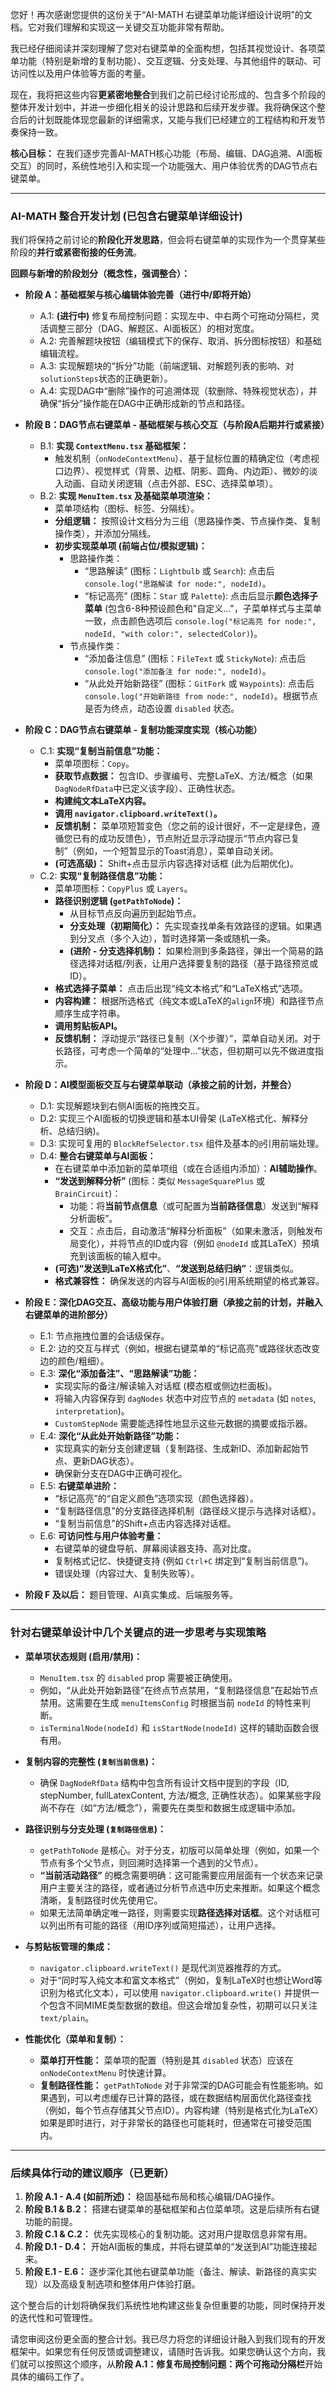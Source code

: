 您好！再次感谢您提供的这份关于“AI-MATH 右键菜单功能详细设计说明”的文档。它对我们理解和实现这一关键交互功能非常有帮助。

我已经仔细阅读并深刻理解了您对右键菜单的全面构想，包括其视觉设计、各项菜单功能（特别是新增的复制功能）、交互逻辑、分支处理、与其他组件的联动、可访问性以及用户体验等方面的考量。

现在，我将把这些内容**更紧密地整合**到我们之前已经讨论形成的、包含多个阶段的整体开发计划中，并进一步细化相关的设计思路和后续开发步骤。我将确保这个整合后的计划既能体现您最新的详细需求，又能与我们已经建立的工程结构和开发节奏保持一致。

**核心目标：** 在我们逐步完善AI-MATH核心功能（布局、编辑、DAG追溯、AI面板交互）的同时，系统性地引入和实现一个功能强大、用户体验优秀的DAG节点右键菜单。

---

### **AI-MATH 整合开发计划 (已包含右键菜单详细设计)**

我们将保持之前讨论的**阶段化开发思路**，但会将右键菜单的实现作为一个贯穿某些阶段的**并行或紧密衔接的任务流**。

**回顾与新增的阶段划分（概念性，强调整合）：**

*   **阶段 A：基础框架与核心编辑体验完善（进行中/即将开始）**
    *   A.1: **(进行中)** 修复布局控制问题：实现左中、中右两个可拖动分隔栏，灵活调整三部分（DAG、解题区、AI面板区）的相对宽度。
    *   A.2: 完善解题块按钮（编辑模式下的保存、取消、拆分图标按钮）和基础编辑流程。
    *   A.3: 实现解题块的“拆分”功能（前端逻辑、对解题列表的影响、对`solutionSteps`状态的正确更新）。
    *   A.4: 实现DAG中“删除”操作的可追溯体现（软删除、特殊视觉状态），并确保“拆分”操作能在DAG中正确形成新的节点和路径。

*   **阶段 B：DAG节点右键菜单 - 基础框架与核心交互（与阶段A后期并行或紧接）**
    *   B.1: **实现 `ContextMenu.tsx` 基础框架：**
        *   触发机制（`onNodeContextMenu`）、基于鼠标位置的精确定位（考虑视口边界）、视觉样式（背景、边框、阴影、圆角、内边距）、微妙的淡入动画、自动关闭逻辑（点击外部、ESC、选择菜单项）。
    *   B.2: **实现 `MenuItem.tsx` 及基础菜单项渲染：**
        *   菜单项结构（图标、标签、分隔线）。
        *   **分组逻辑：** 按照设计文档分为三组（思路操作类、节点操作类、复制操作类），并添加分隔线。
        *   **初步实现菜单项 (前端占位/模拟逻辑)：**
            *   思路操作类：
                *   “思路解读” (图标：`Lightbulb` 或 `Search`): 点击后 `console.log("思路解读 for node:", nodeId)`。
                *   “标记高亮” (图标：`Star` 或 `Palette`): 点击后显示**颜色选择子菜单** (包含6-8种预设颜色和"自定义..."，子菜单样式与主菜单一致，点击颜色选项后 `console.log("标记高亮 for node:", nodeId, "with color:", selectedColor)`)。
            *   节点操作类：
                *   “添加备注信息” (图标：`FileText` 或 `StickyNote`): 点击后 `console.log("添加备注 for node:", nodeId)`。
                *   “从此处开始新路径” (图标：`GitFork` 或 `Waypoints`): 点击后 `console.log("开始新路径 from node:", nodeId)`。根据节点是否为终点，动态设置 `disabled` 状态。

*   **阶段 C：DAG节点右键菜单 - 复制功能深度实现（核心功能）**
    *   C.1: **实现“复制当前信息”功能：**
        *   菜单项图标：`Copy`。
        *   **获取节点数据：** 包含ID、步骤编号、完整LaTeX、方法/概念（如果`DagNodeRfData`中已定义该字段）、正确性状态。
        *   **构建纯文本LaTeX内容。**
        *   **调用 `navigator.clipboard.writeText()`。**
        *   **反馈机制：** 菜单项短暂变色（您之前的设计很好，不一定是绿色，遵循您已有的成功反馈色），节点附近显示浮动提示“节点内容已复制”（例如，一个短暂显示的Toast消息），菜单自动关闭。
        *   **(可选高级)：** Shift+点击显示内容选择对话框 (此为后期优化)。
    *   C.2: **实现“复制路径信息”功能：**
        *   菜单项图标：`CopyPlus` 或 `Layers`。
        *   **路径识别逻辑 (`getPathToNode`)：**
            *   从目标节点反向遍历到起始节点。
            *   **分支处理（初期简化）：** 先实现查找单条有效路径的逻辑。如果遇到分叉点（多个入边），暂时选择第一条或随机一条。
            *   **(进阶 - 分支选择机制)：** 如果检测到多条路径，弹出一个简易的路径选择对话框/列表，让用户选择要复制的路径（基于路径预览或ID）。
        *   **格式选择子菜单：** 点击后出现“纯文本格式”和“LaTeX格式”选项。
        *   **内容构建：** 根据所选格式（纯文本或LaTeX的`align`环境）和路径节点顺序生成字符串。
        *   **调用剪贴板API。**
        *   **反馈机制：** 浮动提示“路径已复制（X个步骤）”，菜单自动关闭。对于长路径，可考虑一个简单的“处理中...”状态，但初期可以先不做进度指示。

*   **阶段 D：AI模型面板交互与右键菜单联动（承接之前的计划，并整合）**
    *   D.1: 实现解题块到右侧AI面板的拖拽交互。
    *   D.2: 实现三个AI面板的切换逻辑和基本UI骨架 (LaTeX格式化、解释分析、总结归纳)。
    *   D.3: 实现可复用的 `BlockRefSelector.tsx` 组件及基本的`@`引用前端处理。
    *   D.4: **整合右键菜单与AI面板：**
        *   在右键菜单中添加新的菜单项组（或在合适组内添加）：**AI辅助操作**。
        *   **“发送到解释分析”** (图标：类似 `MessageSquarePlus` 或 `BrainCircuit`)：
            *   功能：将**当前节点信息**（或可配置为**当前路径信息**）发送到“解释分析面板”。
            *   交互：点击后，自动激活“解释分析面板”（如果未激活，则触发布局变化），并将节点的ID或内容（例如 `@nodeId` 或其LaTeX）预填充到该面板的输入框中。
        *   **(可选)“发送到LaTeX格式化”**、**“发送到总结归纳”**：逻辑类似。
        *   **格式兼容性：** 确保发送的内容与AI面板的`@`引用系统期望的格式兼容。

*   **阶段 E：深化DAG交互、高级功能与用户体验打磨（承接之前的计划，并融入右键菜单的进阶部分）**
    *   E.1: 节点拖拽位置的会话级保存。
    *   E.2: 边的交互与样式（例如，根据右键菜单的“标记高亮”或路径状态改变边的颜色/粗细）。
    *   E.3: **深化“添加备注”、“思路解读”功能：**
        *   实现实际的备注/解读输入对话框 (模态框或侧边栏面板)。
        *   将输入内容保存到 `dagNodes` 状态中对应节点的 `metadata` (如 `notes`, `interpretation`)。
        *   `CustomStepNode` 需要能选择性地显示这些元数据的摘要或指示器。
    *   E.4: **深化“从此处开始新路径”功能：**
        *   实现真实的新分支创建逻辑（复制路径、生成新ID、添加新起始节点、更新DAG状态）。
        *   确保新分支在DAG中正确可视化。
    *   E.5: **右键菜单进阶：**
        *   “标记高亮”的“自定义颜色”选项实现（颜色选择器）。
        *   “复制路径信息”的分支路径选择机制（路径歧义提示与选择对话框）。
        *   “复制当前信息”的Shift+点击内容选择对话框。
    *   E.6: **可访问性与用户体验考量：**
        *   右键菜单的键盘导航、屏幕阅读器支持、高对比度。
        *   复制格式记忆、快捷键支持 (例如 `Ctrl+C` 绑定到“复制当前信息”)。
        *   错误处理（内容过大、复制失败等）。

*   **阶段 F 及以后：** 题目管理、AI真实集成、后端服务等。

---
### **针对右键菜单设计中几个关键点的进一步思考与实现策略**

*   **菜单项状态规则 (启用/禁用)：**
    *   `MenuItem.tsx` 的 `disabled` prop 需要被正确使用。
    *   例如，“从此处开始新路径”在终点节点禁用，“复制路径信息”在起始节点禁用。这需要在生成 `menuItemsConfig` 时根据当前 `nodeId` 的特性来判断。
    *   `isTerminalNode(nodeId)` 和 `isStartNode(nodeId)` 这样的辅助函数会很有用。

*   **复制内容的完整性 (`复制当前信息`)：**
    *   确保 `DagNodeRfData` 结构中包含所有设计文档中提到的字段（ID, stepNumber, fullLatexContent, 方法/概念, 正确性状态）。如果某些字段尚不存在（如“方法/概念”），需要先在类型和数据生成逻辑中添加。

*   **路径识别与分支处理 (`复制路径信息`)：**
    *   `getPathToNode` 是核心。对于分支，初版可以简单处理（例如，如果一个节点有多个父节点，则回溯时选择第一个遇到的父节点）。
    *   **“当前活动路径”** 的概念需要明确：这可能需要应用层面有一个状态来记录用户主要关注的路径，或者通过分析节点选中历史来推断。如果这个概念清晰，复制路径时优先使用它。
    *   如果无法简单确定唯一路径，则需要实现**路径选择对话框**。这个对话框可以列出所有可能的路径（用ID序列或简短描述），让用户选择。

*   **与剪贴板管理的集成：**
    *   `navigator.clipboard.writeText()` 是现代浏览器推荐的方式。
    *   对于“同时写入纯文本和富文本格式”（例如，复制LaTeX时也想让Word等识别为格式化文本），可以使用 `navigator.clipboard.write()` 并提供一个包含不同MIME类型数据的数组。但这会增加复杂性，初期可以只关注 `text/plain`。

*   **性能优化（菜单和复制）：**
    *   **菜单打开性能：** 菜单项的配置（特别是其 `disabled` 状态）应该在 `onNodeContextMenu` 时快速计算。
    *   **复制路径性能：** `getPathToNode` 对于非常深的DAG可能会有性能影响。如果遇到，可以考虑缓存已计算的路径，或在数据结构层面优化路径查找（例如，每个节点存储其父节点ID）。内容构建（特别是格式化为LaTeX）如果是即时进行，对于非常长的路径也可能耗时，但通常在可接受范围内。

---
### **后续具体行动的建议顺序（已更新）**

1.  **阶段 A.1 - A.4 (如前所述)：** 稳固基础布局和核心编辑/DAG操作。
2.  **阶段 B.1 & B.2：** 搭建右键菜单的基础框架和占位菜单项。这是后续所有右键功能的前提。
3.  **阶段 C.1 & C.2：** 优先实现核心的复制功能。这对用户提取信息非常有用。
4.  **阶段 D.1 - D.4：** 开始AI面板的集成，并将右键菜单的“发送到AI”功能连接起来。
5.  **阶段 E.1 - E.6：** 逐步深化其他右键菜单功能（备注、解读、新路径的真实实现）以及高级复制选项和整体用户体验打磨。

这个整合后的计划将确保我们系统性地构建这些复杂但重要的功能，同时保持开发的迭代性和可管理性。

请您审阅这份更全面的整合计划。我已尽力将您的详细设计融入到我们现有的开发框架中。如果您有任何反馈或调整建议，请随时告诉我。如果您确认这个方向，我们就可以按照这个顺序，从**阶段 A.1：修复布局控制问题：两个可拖动分隔栏**开始具体的编码工作了。
